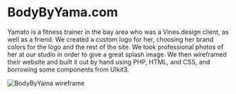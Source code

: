 # BodyByYama.com

Yamato is a fitness trainer in the bay area who was a Vines.design client, as well as a friend. We created a custom logo for her, choosing her brand colors for the logo and the rest of the site. We took professional photos of her at our studio in order to give a great splash image. We then wireframed their website and built it out by hand using PHP, HTML, and CSS, and borrowing some components from UIkit3.

![BodyByYama wireframe](https://firebasestorage.googleapis.com/v0/b/douglasrcjamescom.appspot.com/o/finished-product.gif?alt=media&token=c085c253-53f7-406a-a679-fdcd02b6a664)
